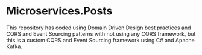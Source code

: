 # Microservices.Posts 
This repository has coded using Domain Driven Design best practices and CQRS and Event Sourcing patterns with not using any CQRS framework, but this is a custom CQRS and Event Sourcing framework using C# and Apache Kafka.
